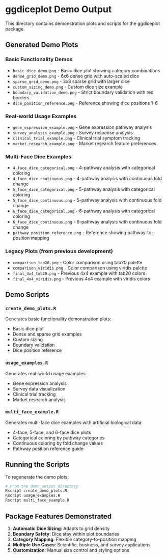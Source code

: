 # ggdiceplot Demo Output

This directory contains demonstration plots and scripts for the ggdiceplot package.

## Generated Demo Plots

### Basic Functionality Demos
- `basic_dice_demo.png` - Basic dice plot showing category combinations
- `dense_grid_demo.png` - 6x6 dense grid with auto-scaled dice
- `sparse_grid_demo.png` - 3x3 sparse grid with larger dice
- `custom_sizing_demo.png` - Custom dice size example
- `boundary_validation_demo.png` - Strict boundary validation with red borders
- `dice_position_reference.png` - Reference showing dice positions 1-6

### Real-world Usage Examples
- `gene_expression_example.png` - Gene expression pathway analysis
- `survey_analysis_example.png` - Survey response analysis
- `clinical_trial_example.png` - Clinical trial symptom tracking
- `market_research_example.png` - Market research feature preferences

### Multi-Face Dice Examples
- `4_face_dice_categorical.png` - 4-pathway analysis with categorical coloring
- `4_face_dice_continuous.png` - 4-pathway analysis with continuous fold change
- `5_face_dice_categorical.png` - 5-pathway analysis with categorical coloring
- `5_face_dice_continuous.png` - 5-pathway analysis with continuous fold change
- `6_face_dice_categorical.png` - 6-pathway analysis with categorical coloring
- `6_face_dice_continuous.png` - 6-pathway analysis with continuous fold change
- `pathway_position_reference.png` - Reference showing pathway-to-position mapping

### Legacy Plots (from previous development)
- `comparison_tab20.png` - Color comparison using tab20 palette
- `comparison_viridis.png` - Color comparison using viridis palette
- `final_4x4_tab20.png` - Previous 4x4 example with tab20 colors
- `final_4x4_viridis.png` - Previous 4x4 example with viridis colors

## Demo Scripts

### `create_demo_plots.R`
Generates basic functionality demonstration plots:
- Basic dice plot
- Dense and sparse grid examples
- Custom sizing
- Boundary validation
- Dice position reference

### `usage_examples.R`
Generates real-world usage examples:
- Gene expression analysis
- Survey data visualization
- Clinical trial tracking
- Market research analysis

### `multi_face_example.R`
Generates multi-face dice examples with artificial biological data:
- 4-face, 5-face, and 6-face dice plots
- Categorical coloring by pathway categories
- Continuous coloring by fold change values
- Pathway position reference guide

## Running the Scripts

To regenerate the demo plots:

```bash
# From the demo_output directory
Rscript create_demo_plots.R
Rscript usage_examples.R
Rscript multi_face_example.R
```

## Package Features Demonstrated

1. **Automatic Dice Sizing**: Adapts to grid density
2. **Boundary Safety**: Dice stay within plot boundaries
3. **Category Mapping**: Flexible category-to-position mapping
4. **Multiple Use Cases**: Scientific, business, and survey applications
5. **Customization**: Manual size control and styling options